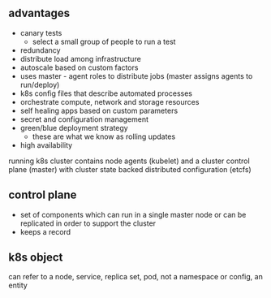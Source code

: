 
## advantages

- canary tests
  - select a small group of people to run a test 
- redundancy
- distribute load among infrastructure
- autoscale based on custom factors
- uses master - agent roles to distribute jobs (master assigns agents to run/deploy)
- k8s config files that describe automated processes
- orchestrate compute, network and storage resources
- self healing apps based on custom parameters
- secret and configuration management
- green/blue deployment strategy
  - these are what we know as rolling updates
- high availability

running k8s cluster contains node agents (kubelet) and a cluster control plane (master) with cluster state backed distributed configuration (etcfs)

## control plane
- set of components which can run in a single master node or can be replicated in order to support the cluster
- keeps a record  

## k8s object
can refer to a node, service, replica set, pod, not a namespace or config, an entity

## 




